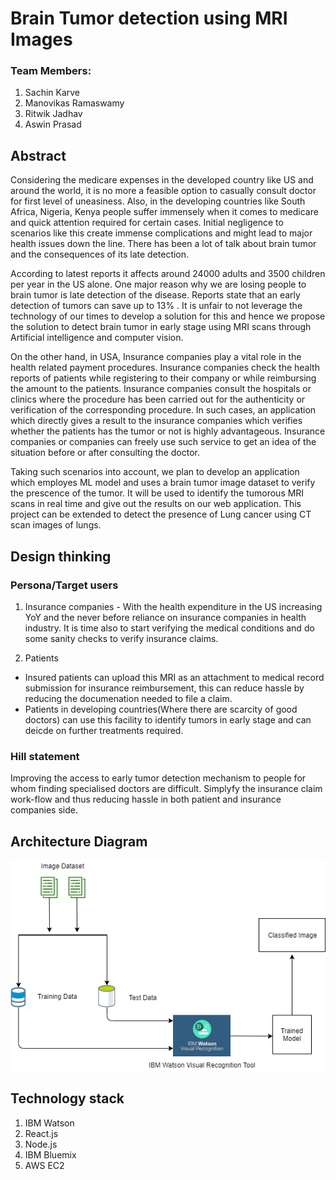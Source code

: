 # Brain Tumor detection using MRI Images

### Team Members:
1. Sachin Karve
2. Manovikas Ramaswamy
3. Ritwik Jadhav
4. Aswin Prasad

## Abstract

  Considering the medicare expenses in the developed country like US and around the world, it is no more a feasible option to casually consult doctor for first level of uneasiness. Also, in the developing countries like South Africa, Nigeria, Kenya people suffer immensely when it comes to medicare and quick attention required for certain cases. Initial negligence to scenarios like this create immense complications and might lead to major health issues down the line. There has been a lot of talk about brain tumor and the consequences of its late detection.

According to latest reports it affects around 24000 adults and 3500 children per year in the US alone. One major reason why we are losing people to brain tumor is late detection of the disease. Reports state that an early detection of tumors can save up to 13% . It is unfair to not leverage the technology of our times to develop a solution for this and hence we propose the solution to detect brain tumor in early stage using MRI scans through Artificial intelligence and computer vision.

On the other hand, in USA, Insurance companies play a vital role in the health related payment procedures. Insurance companies check the health reports of patients while registering to their company or while reimbursing the amount to the patients. Insurance companies consult the hospitals or clinics where the procedure has been carried out for the authenticity or verification of the corresponding procedure. In such cases, an application which directly gives a result to the insurance companies which verifies whether the patients has the tumor or not is highly advantageous. Insurance companies or companies can freely use such service to get an idea of the situation before or after consulting the doctor.

Taking such scenarios into account, we plan to develop an application which employes ML model and uses a brain tumor image dataset to verify the prescence of the tumor. It will be used to identify the tumorous MRI scans in real time and give out the results on our web application. This project can be extended to detect the presence of Lung cancer using CT scan images of lungs.
  
## Design thinking

### Persona/Target users

1. Insurance companies - With the health expenditure in the US increasing YoY and the never before reliance on insurance companies in health industry. It is time also to start verifying the medical conditions and do some sanity checks to verify insurance claims.

2. Patients 
* Insured patients can upload this MRI as an attachment to medical record submission for insurance reimbursement, this can reduce hassle by reducing the documenation needed to file a claim. 
* Patients in developing countries(Where there are scarcity of good doctors) can use this facility to identify tumors in early stage and can deicde on further treatments required.

### Hill statement
  
Improving the access to early tumor detection mechanism to people for whom finding specialised doctors are difficult. Simplyfy the insurance claim work-flow and thus reducing hassle in both patient and insurance companies side.

## Architecture Diagram

![System Architecture Diagram](https://github.com/SJSUFall2019-CMPE272/BrainTumorDetection/blob/master/SystemArchitecture.png)

## Technology stack

1. IBM Watson
2. React.js
3. Node.js
4. IBM Bluemix
5. AWS EC2

